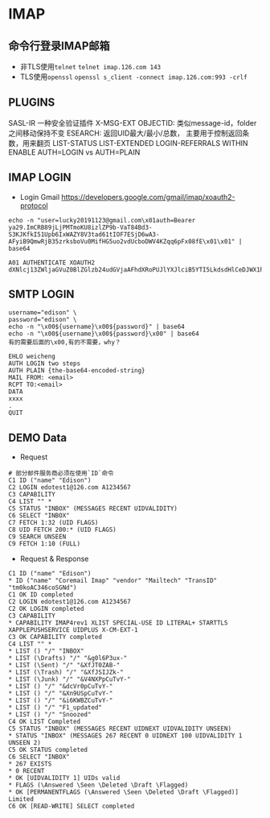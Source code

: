 # IMAP
## 命令行登录IMAP邮箱
- 非TLS使用`telnet`
    `telnet imap.126.com 143`
- TLS使用`openssl`
    `openssl s_client -connect imap.126.com:993 -crlf`
## PLUGINS
SASL-IR 一种安全验证插件
X-MSG-EXT
OBJECTID: 类似message-id，folder之间移动保持不变
ESEARCH: 返回UID最大/最小/总数， 主要用于控制返回条数，用来翻页
LIST-STATUS
LIST-EXTENDED
LOGIN-REFERRALS
WITHIN
ENABLE
AUTH=LOGIN vs AUTH=PLAIN
## IMAP LOGIN
- Login Gmail
https://developers.google.com/gmail/imap/xoauth2-protocol
```
echo -n "user=lucky20191123@gmail.com\x01auth=Bearer ya29.ImCRB89jLjPMTmoKU8izlZP9b-VaT84Bd3-S3KJKfkI51Upb6IxWAZY8V3tad61tIOF7ESjD6wA3-AFyiB9QmwRjB35zrksboVu0MifHG5uo2vdUcboDWV4KZqq6pFx08fE\x01\x01" | base64
```
```OK
A01 AUTHENTICATE XOAUTH2 dXNlcj13ZWljaGVuZ0BlZGlzb24udGVjaAFhdXRoPUJlYXJlciB5YTI5LkdsdHlCeDJWX1hWSGZDQm44Rk9ReW53dGVPN3FuSkdfTzRjeUVxYmtvRkFIcUNWZ29HTVRMVUlIN2RER3JxWmV4Rmxfc1lhdnlJNGpicTQyTVFXSkVNTWtrUmxCMlNSNktXWGJoRUI3YXV3TWNweDFRc0JDYkhUb21qc2IBAQ==
```
## SMTP LOGIN
```
username="edison" \
password="edison" \
echo -n "\x00${username}\x00${password}" | base64
echo -n "\x00${username}\x00${password}\x00" | base64
有的需要后面的\x00,有的不需要，why？
```
```
EHLO weicheng
AUTH LOGIN two steps
AUTH PLAIN {the-base64-encoded-string}
MAIL FROM: <email>
RCPT TO:<email>
DATA
xxxx
.
QUIT 
```
## DEMO Data
- Request
```
# 部分邮件服务商必须在使用`ID`命令
C1 ID ("name" "Edison")
C2 LOGIN edotest1@126.com A1234567
C3 CAPABILITY
C4 LIST "" *
C5 STATUS "INBOX" (MESSAGES RECENT UIDVALIDITY)
C6 SELECT "INBOX"
C7 FETCH 1:32 (UID FLAGS)
C8 UID FETCH 200:* (UID FLAGS)
C9 SEARCH UNSEEN
C9 FETCH 1:10 (FULL)
```
- Request & Response
```
C1 ID ("name" "Edison")
* ID ("name" "Coremail Imap" "vendor" "Mailtech" "TransID" "tm0koAC346coSGNd")
C1 OK ID completed
C2 LOGIN edotest1@126.com A1234567
C2 OK LOGIN completed
C3 CAPABILITY
* CAPABILITY IMAP4rev1 XLIST SPECIAL-USE ID LITERAL+ STARTTLS XAPPLEPUSHSERVICE UIDPLUS X-CM-EXT-1
C3 OK CAPABILITY completed
C4 LIST "" *
* LIST () "/" "INBOX"
* LIST (\Drafts) "/" "&g0l6P3ux-"
* LIST (\Sent) "/" "&XfJT0ZAB-"
* LIST (\Trash) "/" "&XfJSIJZk-"
* LIST (\Junk) "/" "&V4NXPpCuTvY-"
* LIST () "/" "&dcVr0pCuTvY-"
* LIST () "/" "&Xn9USpCuTvY-"
* LIST () "/" "&i6KWBZCuTvY-"
* LIST () "/" "F1_updated"
* LIST () "/" "Snoozed"
C4 OK LIST Completed
C5 STATUS "INBOX" (MESSAGES RECENT UIDNEXT UIDVALIDITY UNSEEN)
* STATUS "INBOX" (MESSAGES 267 RECENT 0 UIDNEXT 100 UIDVALIDITY 1 UNSEEN 2)
C5 OK STATUS completed
C6 SELECT "INBOX"
* 267 EXISTS
* 0 RECENT
* OK [UIDVALIDITY 1] UIDs valid
* FLAGS (\Answered \Seen \Deleted \Draft \Flagged)
* OK [PERMANENTFLAGS (\Answered \Seen \Deleted \Draft \Flagged)] Limited
C6 OK [READ-WRITE] SELECT completed
```